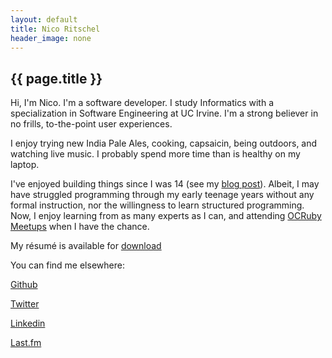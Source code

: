 ```yaml
---
layout: default
title: Nico Ritschel
header_image: none
---
```

<h2>{{ page.title }}</h2>

Hi, I'm Nico. I'm a software developer. I study Informatics with a specialization in Software Engineering at UC Irvine. I'm a strong believer in no frills, to-the-point user experiences.

I enjoy trying new India Pale Ales, cooking, capsaicin, being outdoors, and watching live music. I probably spend more time than is healthy on my laptop.

I've enjoyed building things since I was 14 (see my [blog post](/Reminiscing.html)). Albeit, I may have struggled programming through my early teenage years without any formal instruction, nor the willingness to learn structured programming. Now, I enjoy learning from as many experts as I can, and attending [OCRuby Meetups](http://www.meetup.com/ocruby/) when I have the chance.

My résumé is available for [download](/pdfs/resume.pdf "Résumé, Nico Ritschel")

You can find me elsewhere:

[Github](https://github.com/nicosuave)

[Twitter](https://twitter.com/nicoritschel)

[Linkedin](http://www.linkedin.com/profile/view?id=93588951)

[Last.fm](http://www.last.fm/user/nicoritschel)
